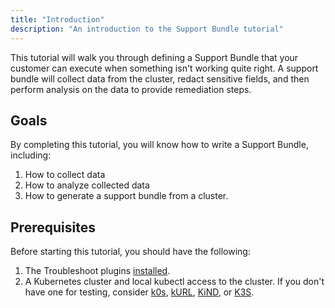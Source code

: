 ```yaml
---
title: "Introduction"
description: "An introduction to the Support Bundle tutorial"
---
```


This tutorial will walk you through defining a Support Bundle that your customer can execute when something isn't working quite right.
A support bundle will collect data from the cluster, redact sensitive fields, and then perform analysis on the data to provide remediation steps.

## Goals

By completing this tutorial, you will know how to write a Support Bundle, including:

1. How to collect data
2. How to analyze collected data
3. How to generate a support bundle from a cluster.

## Prerequisites

Before starting this tutorial, you should have the following:

1. The Troubleshoot plugins [installed](/#installation).
2. A Kubernetes cluster and local kubectl access to the cluster. If you don't have one for testing, consider [k0s](https://k0sproject.io/), [kURL](https://kurl.sh), [KiND](https://github.com/kubernetes-sigs/kind), or [K3S](https://k3s.io).
